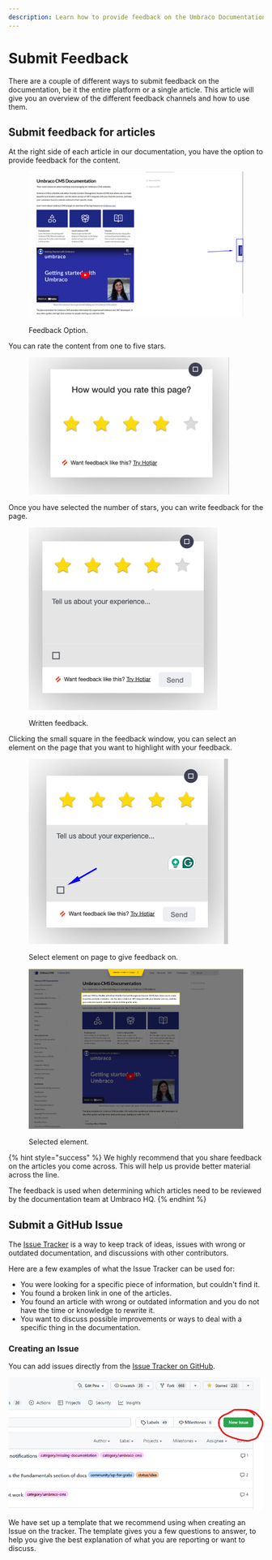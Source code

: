 ```yaml
---
description: Learn how to provide feedback on the Umbraco Documentation.
---
```


# Submit Feedback

There are a couple of different ways to submit feedback on the documentation, be it the entire platform or a single article. This article will give you an overview of the different feedback channels and how to use them.

## Submit feedback for articles

At the right side of each article in our documentation, you have the option to provide feedback for the content.

<div align="left">

<figure><img src="../.gitbook/assets/image (1) (1).png" alt=""><figcaption><p>Feedback Option.</p></figcaption></figure>

</div>

You can rate the content from one to five stars.

<div align="left">

<figure><img src="../.gitbook/assets/image (4).png" alt=""><figcaption></figcaption></figure>

</div>

Once you have selected the number of stars, you can write feedback for the page.

<div align="left">

<figure><img src="../.gitbook/assets/image (5).png" alt="Written Feedback."><figcaption><p>Written feedback.</p></figcaption></figure>

</div>

&#x20;Clicking the small square in the feedback window, you can select an element on the page that you want to highlight with your feedback.

<div align="left">

<figure><img src="../.gitbook/assets/image (7).png" alt="Select element on page to give feedback on."><figcaption><p>Select element on page to give feedback on.</p></figcaption></figure>

</div>

<figure><img src="../.gitbook/assets/image (8).png" alt="Selected element."><figcaption><p>Selected element.</p></figcaption></figure>

{% hint style="success" %}
We highly recommend that you share feedback on the articles you come across. This will help us provide better material across the line.

The feedback is used when determining which articles need to be reviewed by the documentation team at Umbraco HQ.
{% endhint %}

## Submit a GitHub Issue

The [Issue Tracker](https://github.com/umbraco/UmbracoDocs/issues) is a way to keep track of ideas, issues with wrong or outdated documentation, and discussions with other contributors.

Here are a few examples of what the Issue Tracker can be used for:

* You were looking for a specific piece of information, but couldn't find it.
* You found a broken link in one of the articles.
* You found an article with wrong or outdated information and you do not have the time or knowledge to rewrite it.
* You want to discuss possible improvements or ways to deal with a specific thing in the documentation.

### Creating an Issue

You can add issues directly from the [Issue Tracker on GitHub](https://github.com/umbraco/UmbracoDocs/issues).

![New issue on GitHub](images/new-issue-new.png)

We have set up a template that we recommend using when creating an Issue on the tracker. The template gives you a few questions to answer, to help you give the best explanation of what you are reporting or want to discuss.
